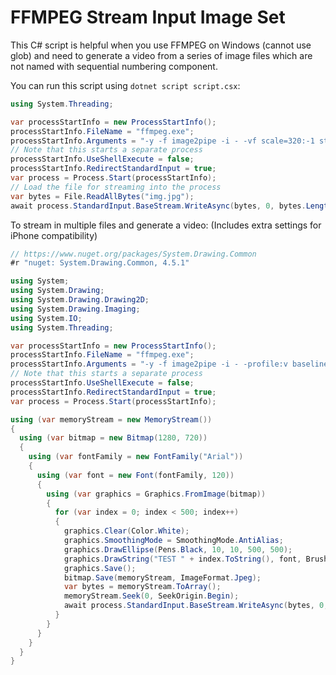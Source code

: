 # FFMPEG Stream Input Image Set

This C# script is helpful when you use FFMPEG on Windows (cannot use glob) and need to generate a video
from a series of image files which are not named with sequential numbering component.

You can run this script using `dotnet script script.csx`:

```cs
using System.Threading;

var processStartInfo = new ProcessStartInfo();
processStartInfo.FileName = "ffmpeg.exe";
processStartInfo.Arguments = "-y -f image2pipe -i - -vf scale=320:-1 streamed-scaled.jpg";
// Note that this starts a separate process
processStartInfo.UseShellExecute = false;
processStartInfo.RedirectStandardInput = true;
var process = Process.Start(processStartInfo);
// Load the file for streaming into the process
var bytes = File.ReadAllBytes("img.jpg");
await process.StandardInput.BaseStream.WriteAsync(bytes, 0, bytes.Length);
```

To stream in multiple files and generate a video: (Includes extra settings for iPhone compatibility)

```cs
// https://www.nuget.org/packages/System.Drawing.Common
#r "nuget: System.Drawing.Common, 4.5.1"

using System;
using System.Drawing;
using System.Drawing.Drawing2D;
using System.Drawing.Imaging;
using System.IO;
using System.Threading;

var processStartInfo = new ProcessStartInfo();
processStartInfo.FileName = "ffmpeg.exe";
processStartInfo.Arguments = "-y -f image2pipe -i - -profile:v baseline -level 3.0 streamed-generated-iphone-small.mp4";
// Note that this starts a separate process
processStartInfo.UseShellExecute = false;
processStartInfo.RedirectStandardInput = true;
var process = Process.Start(processStartInfo);

using (var memoryStream = new MemoryStream())
{
  using (var bitmap = new Bitmap(1280, 720))
  {
    using (var fontFamily = new FontFamily("Arial"))
    {
      using (var font = new Font(fontFamily, 120))
      {
        using (var graphics = Graphics.FromImage(bitmap))
        {
          for (var index = 0; index < 500; index++)
          {
            graphics.Clear(Color.White);
            graphics.SmoothingMode = SmoothingMode.AntiAlias;
            graphics.DrawEllipse(Pens.Black, 10, 10, 500, 500);
            graphics.DrawString("TEST " + index.ToString(), font, Brushes.Black, 50, 50);
            graphics.Save();
            bitmap.Save(memoryStream, ImageFormat.Jpeg);
            var bytes = memoryStream.ToArray();
            memoryStream.Seek(0, SeekOrigin.Begin);
            await process.StandardInput.BaseStream.WriteAsync(bytes, 0, bytes.Length);
          }
        }
      }
    }
  }
}
```
